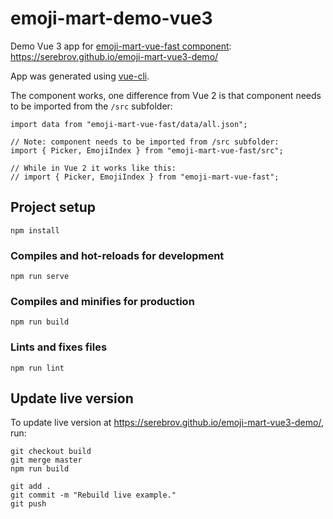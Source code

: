 # emoji-mart-demo-vue3

Demo Vue 3 app for [emoji-mart-vue-fast component](https://github.com/serebrov/emoji-mart-vue): https://serebrov.github.io/emoji-mart-vue3-demo/

App was generated using [vue-cli](https://cli.vuejs.org/).

The component works, one difference from Vue 2 is that component needs to be imported from the `/src` subfolder:

```
import data from "emoji-mart-vue-fast/data/all.json";

// Note: component needs to be imported from /src subfolder:
import { Picker, EmojiIndex } from "emoji-mart-vue-fast/src";

// While in Vue 2 it works like this:
// import { Picker, EmojiIndex } from "emoji-mart-vue-fast";
```

## Project setup
```
npm install
```

### Compiles and hot-reloads for development
```
npm run serve
```

### Compiles and minifies for production
```
npm run build
```

### Lints and fixes files
```
npm run lint
```

## Update live version

To update live version at https://serebrov.github.io/emoji-mart-vue3-demo/, run:

```shell
git checkout build
git merge master
npm run build

git add .
git commit -m "Rebuild live example."
git push
```
